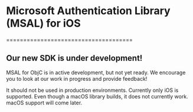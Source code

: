 # Microsoft Authentication Library (MSAL) for iOS
=====================================

## Our new SDK is under development!

MSAL for ObjC is in active development, but not yet ready. We encourage you to look at our work in progress and provide feedback! 

It should not be used in production environments. Currently only iOS is supported. Even though a macOS library builds, it does not currently work. macOS support will come later.

